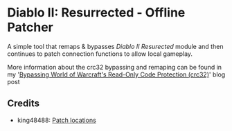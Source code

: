 # Diablo II: Resurrected - Offline Patcher

A simple tool that remaps & bypasses *Diablo II Resurected* module and then continues to patch connection functions to allow local gameplay. 

More information about the crc32 bypassing and remaping can be found in my '[Bypassing World of Warcraft's Read-Only Code Protection (crc32)](https://ferib.dev/blog.php?l=post/Bypassing_World_of_Warcraft_Crc32_Integrity_Checks)' blog post

## Credits
 - king48488: [Patch locations](https://www.ownedcore.com/forums/diablo-2-resurrected/diablo-2-resurrected-bots-programs/940315-some-basic-offsets-let-you-play-offline.html)
